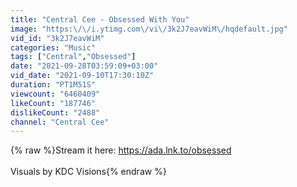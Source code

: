 ```yaml
---
title: "Central Cee - Obsessed With You"
image: "https:\/\/i.ytimg.com\/vi\/3k2J7eavWiM\/hqdefault.jpg"
vid_id: "3k2J7eavWiM"
categories: "Music"
tags: ["Central","Obsessed"]
date: "2021-09-28T03:59:09+03:00"
vid_date: "2021-09-10T17:30:10Z"
duration: "PT1M51S"
viewcount: "6460409"
likeCount: "187746"
dislikeCount: "2488"
channel: "Central Cee"
---
```

{% raw %}Stream it here: <a rel="nofollow" target="blank" href="https://ada.lnk.to/obsessed">https://ada.lnk.to/obsessed</a><br /><br />Visuals by KDC Visions{% endraw %}
